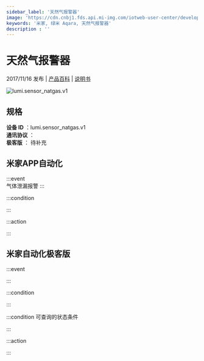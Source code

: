 ```yaml
---
sidebar_label: '天然气报警器'
image: 'https://cdn.cnbj1.fds.api.mi-img.com/iotweb-user-center/developer_16790475117888q8xtb1r.png?GalaxyAccessKeyId=AKVGLQWBOVIRQ3XLEW&Expires=9223372036854775807&Signature=u6h1ADHCf9noOTpO17ylKNDQffI='
keywords: '米家, 绿米 Aqara, 天然气报警器'
description : ''
---
```

# 天然气报警器

2017/11/16 发布 | [产品百科](https://home.mi.com/webapp/content/baike/product/index.html?model=lumi.sensor_natgas.v1/) | [说明书](https://home.mi.com/views/introduction.html?model=lumi.sensor_natgas.v1&region=cn)

![lumi.sensor_natgas.v1](https://cdn.cnbj1.fds.api.mi-img.com/iotweb-user-center/developer_16790475117888q8xtb1r.png?GalaxyAccessKeyId=AKVGLQWBOVIRQ3XLEW&Expires=9223372036854775807&Signature=u6h1ADHCf9noOTpO17ylKNDQffI=)

## 规格  
> 
**设备 ID** ：lumi.sensor_natgas.v1  
**通讯协议** ：  
**极客版**  ： 待补充 


## 米家APP自动化  

:::event  
气体泄漏报警
:::

:::condition  

:::

:::action   

:::

## 米家自动化极客版  

:::event  

:::

:::condition  

:::

:::condition 可查询的状态条件  

:::

:::action  

:::

        
